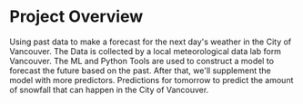 <h1>Project Overview</h1>

Using past data to make a forecast for the next day's weather in the City of Vancouver. The Data is collected by a local meteorological data lab form Vancouver. The ML and Python Tools are used to construct a model to forecast the future based on the past. After that, we'll supplement the model with more predictors. Predictions for tomorrow to predict the amount of snowfall that can happen in the City of Vancouver.
